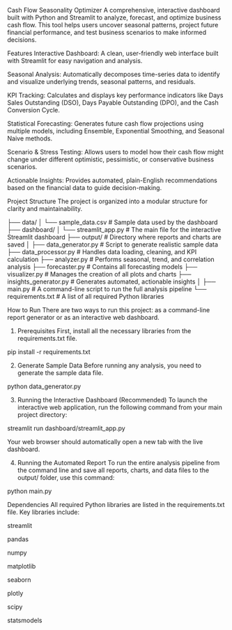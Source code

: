 Cash Flow Seasonality Optimizer
A comprehensive, interactive dashboard built with Python and Streamlit to analyze, forecast, and optimize business cash flow. This tool helps users uncover seasonal patterns, project future financial performance, and test business scenarios to make informed decisions.

Features
Interactive Dashboard: A clean, user-friendly web interface built with Streamlit for easy navigation and analysis.

Seasonal Analysis: Automatically decomposes time-series data to identify and visualize underlying trends, seasonal patterns, and residuals.

KPI Tracking: Calculates and displays key performance indicators like Days Sales Outstanding (DSO), Days Payable Outstanding (DPO), and the Cash Conversion Cycle.

Statistical Forecasting: Generates future cash flow projections using multiple models, including Ensemble, Exponential Smoothing, and Seasonal Naive methods.

Scenario & Stress Testing: Allows users to model how their cash flow might change under different optimistic, pessimistic, or conservative business scenarios.

Actionable Insights: Provides automated, plain-English recommendations based on the financial data to guide decision-making.

Project Structure
The project is organized into a modular structure for clarity and maintainability.

├── data/
│   └── sample_data.csv       # Sample data used by the dashboard
├── dashboard/
│   └── streamlit_app.py      # The main file for the interactive Streamlit dashboard
├── output/                     # Directory where reports and charts are saved
│
├── data_generator.py           # Script to generate realistic sample data
├── data_processor.py           # Handles data loading, cleaning, and KPI calculation
├── analyzer.py                 # Performs seasonal, trend, and correlation analysis
├── forecaster.py               # Contains all forecasting models
├── visualizer.py               # Manages the creation of all plots and charts
├── insights_generator.py       # Generates automated, actionable insights
│
├── main.py                     # A command-line script to run the full analysis pipeline
└── requirements.txt            # A list of all required Python libraries




How to Run
There are two ways to run this project: as a command-line report generator or as an interactive web dashboard.

1. Prerequisites
First, install all the necessary libraries from the requirements.txt file.

pip install -r requirements.txt




2. Generate Sample Data
Before running any analysis, you need to generate the sample data file.

python data_generator.py




3. Running the Interactive Dashboard (Recommended)
To launch the interactive web application, run the following command from your main project directory:

streamlit run dashboard/streamlit_app.py




Your web browser should automatically open a new tab with the live dashboard.

4. Running the Automated Report
To run the entire analysis pipeline from the command line and save all reports, charts, and data files to the output/ folder, use this command:

python main.py




Dependencies
All required Python libraries are listed in the requirements.txt file. Key libraries include:

streamlit

pandas

numpy

matplotlib

seaborn

plotly

scipy

statsmodels
